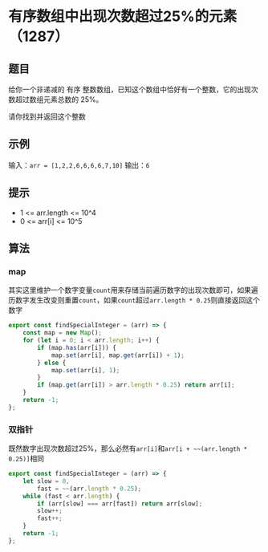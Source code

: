 # 有序数组中出现次数超过25%的元素（1287）

## 题目

给你一个非递减的 有序 整数数组，已知这个数组中恰好有一个整数，它的出现次数超过数组元素总数的 25%。

请你找到并返回这个整数

## 示例

输入：`arr = [1,2,2,6,6,6,6,7,10]`
输出：`6`

## 提示

- 1 <= arr.length <= 10^4
- 0 <= arr[i] <= 10^5

## 算法

### map

其实这里维护一个数字变量`count`用来存储当前遍历数字的出现次数即可，如果遍历数字发生改变则重置`count`，如果`count`超过`arr.length * 0.25`则直接返回这个数字

```js
export const findSpecialInteger = (arr) => {
	const map = new Map();
	for (let i = 0; i < arr.length; i++) {
		if (map.has(arr[i])) {
			map.set(arr[i], map.get(arr[i]) + 1);
		} else {
			map.set(arr[i], 1);
		}
		if (map.get(arr[i]) > arr.length * 0.25) return arr[i];
	}
	return -1;
};
```

### 双指针

既然数字出现次数超过25%，那么必然有`arr[i]`和`arr[i + ~~(arr.length * 0.25)]`相同

```js
export const findSpecialInteger = (arr) => {
	let slow = 0,
		fast = ~~(arr.length * 0.25);
	while (fast < arr.length) {
		if (arr[slow] === arr[fast]) return arr[slow];
		slow++;
		fast++;
	}
	return -1;
};
```